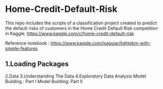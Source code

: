 # Home-Credit-Default-Risk

This repo includes the scripts of a classification project created to predict the default risks of customers in the Home Credit Default Risk competition in Kaggle.
https://www.kaggle.com/c/home-credit-default-risk

Reference notebook : https://www.kaggle.com/jsaguiar/lightgbm-with-simple-features

## 1.Loading Packages
2.Data
3.Understanding The Data
4.Exploratory Data Analysis
Model Building : Part I
Model Building: Part II
